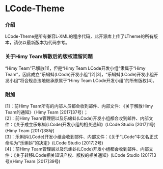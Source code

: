 <h1>LCode-Theme</h1>
<h3>介绍</h3>
LCode-Theme是所有兼容L-XML的程序代码，此开源库上传了LTheme的所有版本，请仅以最新版本为代码参考。
<h3>关于Himy Team解散后的版权遗留问题</h3>
“Himy Team”已解散[1]，但是“Himy Team LCode开发小组”隶属于“Himy Team”，因此成立“乐蝌蚪(LCode)开发小组”[2][3]，“乐蝌蚪(LCode)开发小组开发小组”将合规合法地继承原属于“Himy Team LCode开发小组”的所有版权[4]。


<h3>附加</h3>
[1]：前Himy Team所有的内部人员都会收到邮件、内部文件: 《关于解散Himy Team的通知》（Himy Team [2017]37号）；
<br />
[2]：前Himy Team管理层以及乐蝌蚪(LCode)开发小组都会收到邮件、内部文件：《关于成立乐蝌蚪(LCode)开发小组的相关通知》(LCode Studio [2017]1号)(Himy Team [2017]38号)
<br />
[3]：乐蝌蚪(LCode)开发小组会收到邮件、内部文件：《关于“LCode”中文名正式命名为“乐蝌蚪”的决定》(LCode Studio [2017]2号)
<br />
[4]：前Himy Team管理层以及乐蝌蚪(LCode)开发小组都会收到邮件、内部文件：《关于转移LCode相关知识产权、版权的相关通知》(LCode Studio [2017]3号)(Himy Team [2017]39号)
